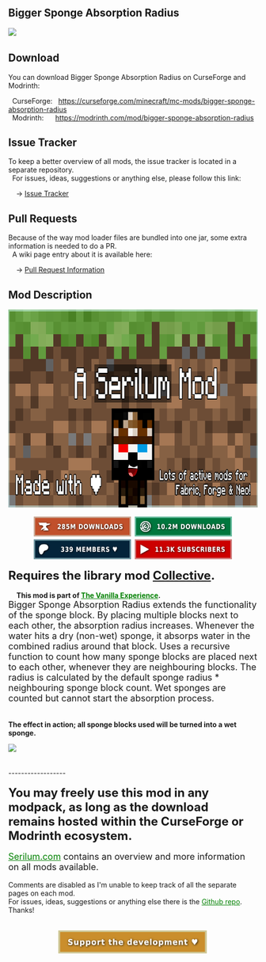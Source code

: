 <h2>Bigger Sponge Absorption Radius</h2>
<p><a href="https://github.com/Serilum/Bigger-Sponge-Absorption-Radius"><img src="https://serilum.com/assets/data/logo/bigger-sponge-absorption-radius.png"></a></p><h2>Download</h2>
<p>You can download Bigger Sponge Absorption Radius on CurseForge and Modrinth:</p><p>&nbsp;&nbsp;CurseForge: &nbsp;&nbsp;<a href="https://curseforge.com/minecraft/mc-mods/bigger-sponge-absorption-radius">https://curseforge.com/minecraft/mc-mods/bigger-sponge-absorption-radius</a><br>&nbsp;&nbsp;Modrinth: &nbsp;&nbsp;&nbsp;&nbsp;&nbsp;<a href="https://modrinth.com/mod/bigger-sponge-absorption-radius">https://modrinth.com/mod/bigger-sponge-absorption-radius</a></p>
<h2>Issue Tracker</h2>
<p>To keep a better overview of all mods, the issue tracker is located in a separate repository.<br>&nbsp;&nbsp;For issues, ideas, suggestions or anything else, please follow this link:</p>
<p>&nbsp;&nbsp;&nbsp;&nbsp;-> <a href="https://serilum.com/url/issue-tracker">Issue Tracker</a></p>
<h2>Pull Requests</h2>
<p>Because of the way mod loader files are bundled into one jar, some extra information is needed to do a PR.<br>&nbsp;&nbsp;A wiki page entry about it is available here:</p>
<p>&nbsp;&nbsp;&nbsp;&nbsp;-> <a href="https://serilum.com/url/pull-requests">Pull Request Information</a></p>
<h2>Mod Description</h2>
<p style="text-align:center"><a href="https://serilum.com/" rel="nofollow"><img src="https://github.com/Serilum/.cdn/raw/main/description/header/header.png" alt="" width="838" height="400"></a></p>
<p style="text-align:center"><a href="https://curseforge.com/members/serilum/projects" rel="nofollow"><img src="https://raw.githubusercontent.com/Serilum/.data-workflow/main/badges/svg/curseforge.svg" width="200"></a> <a href="https://modrinth.com/user/Serilum" rel="nofollow"><img src="https://raw.githubusercontent.com/Serilum/.data-workflow/main/badges/svg/modrinth.svg" width="200"></a> <a href="https://patreon.com/serilum" rel="nofollow"><img src="https://raw.githubusercontent.com/Serilum/.data-workflow/main/badges/svg/patreon.svg" width="200"></a> <a href="https://youtube.com/@serilum" rel="nofollow"><img src="https://raw.githubusercontent.com/Serilum/.data-workflow/main/badges/svg/youtube.svg" width="200"></a></p>
<p><strong><span style="font-size:24px">Requires the library mod&nbsp;<a style="font-size:24px" href="https://curseforge.com/minecraft/mc-mods/collective" rel="nofollow">Collective</a>.</span></strong><br><br> <strong>&nbsp; &nbsp; &nbsp;This mod is part of <span style="color:#008000"><a style="color:#008000" href="https://curseforge.com/minecraft/modpacks/the-vanilla-experience" rel="nofollow">The Vanilla Experience</a></span>.</strong><br><span style="font-size:18px">Bigger Sponge Absorption Radius extends the functionality of the sponge block. By placing multiple blocks next to each other, the absorption radius increases. Whenever the water hits a dry (non-wet) sponge, it absorps water in the combined radius around that block. Uses a recursive function to count how many sponge blocks are placed next to each other, whenever they are neighbouring blocks. The radius is calculated by the default sponge radius * neighbouring sponge block count. Wet sponges are counted but cannot start the absorption process.</span><br><br><br><span style="font-size:14px"><strong>The effect in action; all sponge blocks used will be turned into a wet sponge.</strong></span></p>
<div class="spoiler">
<p><picture><img src="https://github.com/Serilum/.cdn/raw/main/projects/bigger-sponge-absorption-radius/a.gif"></picture></p>
</div>
<p><br>------------------<br><br><span style="font-size:24px"><strong>You may freely use this mod in any modpack, as long as the download remains hosted within the CurseForge or Modrinth ecosystem.</strong></span><br><br><span style="font-size:18px"><a style="font-size:18px;color:#008000" href="https://serilum.com/" rel="nofollow">Serilum.com</a> contains an overview and more information on all mods available.</span><br><br><span style="font-size:14px">Comments are disabled as I'm unable to keep track of all the separate pages on each mod.</span><span style="font-size:14px"><br>For issues, ideas, suggestions or anything else there is the&nbsp;<a style="font-size:14px;color:#008000" href="https://github.com/Serilum/.issue-tracker" rel="nofollow">Github repo</a>. Thanks!</span><span style="font-size:6px"><br><br></span></p>
<p style="text-align:center"><a href="https://serilum.com/donate" rel="nofollow"><img src="https://github.com/Serilum/.cdn/raw/main/description/projects/support.svg" alt="" width="306" height="50"></a></p>